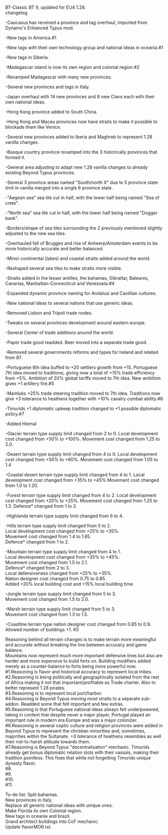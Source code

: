 BT-Classic
BT 9, updated for EU4 1.28.\
changelog

-Caucasus has received a province and tag overhaul, imported from Dynamo's Enhanced Typus mod.

-New tags in America.#1

-New tags with their own technology group and national ideas in oceania.#1

-New tags in Siberia.

-Madagascar island is now its own region and colonial region.#2

-Revamped Madagascar with many new provinces.

-Several new provinces and tags in Italy.

-Japan overhaul with 14 new provinces and 8 new Clans each with their own national ideas.

-Hong Kong province added to South China. 

-Hong Kong and Macau provinces now have straits to make it possible to blockade them like Venice.

-Several new provinces added to Iberia and Maghreb to represent 1.28 vanilla changes.

-Basque country province revamped into the 3 historically provinces that formed it.

-General area adjusting to adapt new 1.28 vanilla changes to already existing Beyond Typus provinces.

-Several 3 province areas named "South/north X" due to 5 province state limit in vanilla merged into a single 6 province state.

-"Aegean sea" sea tile cut in half, with the lower half being named "Sea of crete".

-"North sea" sea tile cut in half, with the lower half being named "Dogger bank".

-Borders/shape of sea tiles surrounding the 2 previously mentioned slightly adjusted to the new sea tiles.

-Overhauled fall of Brugges and rise of Antwerp/Amsterdam events to be more historically accurate and better balanced.

-Minor continental (lakes) and coastal straits added around the world.

-Reshaped several sea tiles to make straits more visible.

-Straits added in the lesser antilles, the bahamas, Gibraltar, Baleares, Canarias, Manhattan-Connecticut and Venezuela.#4

-Expanded dynamic province naming for Andalusí and Castilian cultures.

-New national ideas to several nations that use generic ideas.

-Removed Lisbon and Tripoli trade nodes.

-Tweaks on several provinces development around eastern europe.

-Several Center of trade additions around the world.

-Paper trade good readded. Beer moved into a separate trade good.

-Removed several governments reforms and types for Ireland and related from BT.

-Portuguese 6th idea buffed to +20 settlers growth from +15. Portuguese 7th idea moved to traditions, giving now a total of +15% trade efficiency from +5%. Ambition of 20% global tariffs moved to 7th idea. New ambition gives +1 artillery fire.#5

-Mamluks +25% trade steering tradition moved to 7th idea. Traditions now give +3 tolerance to heathens together with +10% cavalry combat ability.#6

-Timurids +1 diplomatic upkeep tradition changed to +1 possible diplomatic policy.#7

-Added Hiemal

-Glacier terrain type supply limit changed from 2 to 0. 
 Local development cost changed from +50% to +100%. 
 Movement cost changed from 1.25 to 2.0.

-Desert terrain type supply limit changed from 4 to 0.
 Local development cost changed from +50% to +60%.
 Movement cost changed from 1.05 to 1.4

-Coastal desert terrain type supply limit changed from 4 to 1.
 Local development cost changed from +35% to +45%
 Movement cost changed from 1.0 to 1.20.

-Forest terrain type supply limit changed from 4 to 2. 
 Local development cost changed from +20% to +25%. 
 Movement cost changed from 1.25 to 1.3. 
 Defence* changed from 1 to 2.

-Highlands terrain type supply limit changed from 6 to 4.

-Hills terrain type supply limit changed from 5 to 2.\
 Local development cost changed from +25% to +35%.\
 Movement cost changed from 1.4 to 1.65.\
 Defence* changed from 1 to 2.

-Mountain terrain type supply limit changed from 4 to 1. \
 Local development cost changed from +35% to +45%. \
 Movement cost changed from 1.5 to 2.1. \
 Defence* changed from 2 to 3. \
 Local defensiveness changed from +25% to +35%. \
 Nation designer cost changed from 0.75 to 0.85. \
 Added +20% local building cost and +15% local building time.

-Jungle terrain type supply limit changed from 5 to 3.\
 Movement cost changed from 1.5 to 2.0.

-Marsh terrain type supply limit changed from 5 to 3.\
 Movement cost changed from 1.3 to 1.5.

-Coastline terrain type nation designer cost changed from 0.85 to 0.9.\
 Allowed number of buildings +1. #3
 
 Reasoning behind all terrain changes is to make terrain more meaningful and accurate without breaking the line between accuracy and game balance.\
 Mountains now represent much more important defensive lines but also are harder and more expensive to build forts on. Building modifiers added merely as a counter-balance to forts being more powerful now.\
 #1.Reasoning is flavor and historical accuracy to represent local tribes.\
 #2.Reasoning is being politically and geographically isolated from the rest of Africa making it not that important/profitable as Trade charter. Also to better represent 1.28 pirates.\
 #3.Reasoning is to represent local port/harbor.\
 #4.Reasoning is Beyond Typus moving most straits to a separate sub-addon. Readded some that felt important and few extras.\
 #5.Reasoning is that Portuguese national ideas always felt underpowered, taking in context that despite never a major player, Portugal played an important rule in modern era Europe and was a major colonizer.\
 #6.Reasoning is several coptic culture and religion provinces were added in Beyond Typus to represent the christian minorities and, sometimes, majorities within the Sultanate. +3 tolerance of heathens resembles as well their not-to-harsh attitude towards them.\
 #7.Reasoning is Beyond Typus "decentralisation" mechanic. Timurids already get bonus diplomatic relation slots with their vassals, making their tradition pointless. This fixes that while not forgetting Timurids unique dynasty flavor.\
 #8.\
 #9.\
 #10.\
 #11.

 
To-do list:
 Split bahamas.\
 New provinces in Italy.\
 Replace all generic national ideas with unique ones.\
 Make Florida its own Colonial region.\
 New tags in oceania and brazil.\
 Grand architect buildings into CoT mechanic.\
 Update flavorMOR.txt.
